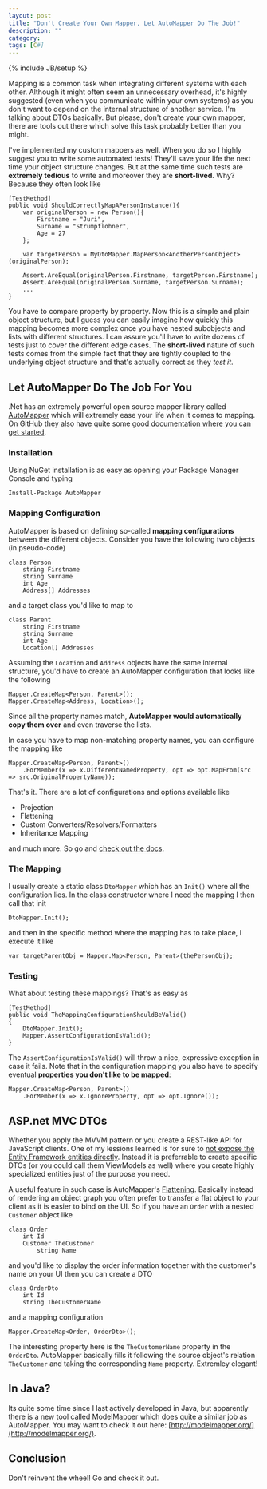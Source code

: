 ```yaml
---
layout: post
title: "Don't Create Your Own Mapper, Let AutoMapper Do The Job!"
description: ""
category: 
tags: [C#]
---
```

{% include JB/setup %}

Mapping is a common task when integrating different systems with each other. Although it might often seem an unnecessary overhead, it's highly suggested (even when you communicate within your own systems) as you don't want to depend on the internal structure of another service. I'm talking about DTOs basically. But please, don't create your own mapper, there are tools out there which solve this task probably better than you might.

I've implemented my custom mappers as well. When you do so I highly suggest you to write some automated tests! They'll save your life the next time your object structure changes. But at the same time such tests are **extremely tedious** to write and moreover they are **short-lived**. Why? Because they often look like

    [TestMethod]
    public void ShouldCorrectlyMapAPersonInstance(){
        var originalPerson = new Person(){
            Firstname = "Juri",
            Surname = "Strumpflohner",
            Age = 27
        };

        var targetPerson = MyDtoMapper.MapPerson<AnotherPersonObject>(originalPerson);

        Assert.AreEqual(originalPerson.Firstname, targetPerson.Firstname);
        Assert.AreEqual(originalPerson.Surname, targetPerson.Surname);
        ...
    }

You have to compare property by property. Now this is a simple and plain object structure, but I guess you can easily imagine how quickly this mapping becomes more complex once you have nested subobjects and lists with different structures. I can assure you'll have to write dozens of tests just to cover the different edge cases. The **short-lived** nature of such tests comes from the simple fact that they are tightly coupled to the underlying object structure and that's actually correct as they *test it*.

## Let AutoMapper Do The Job For You

.Net has an extremely powerful open source mapper library called [AutoMapper](https://github.com/AutoMapper/AutoMapper) which will extremely ease your life when it comes to mapping. On GitHub they also have quite some [good documentation where you can get started](https://github.com/AutoMapper/AutoMapper/wiki).

### Installation
Using NuGet installation is as easy as opening your Package Manager Console and typing

    Install-Package AutoMapper

### Mapping Configuration

AutoMapper is based on defining so-called **mapping configurations** between the different objects. Consider you have the following two objects (in pseudo-code)

    class Person
        string Firstname
        string Surname
        int Age
        Address[] Addresses

and a target class you'd like to map to

    class Parent
        string Firstname
        string Surname
        int Age
        Location[] Addresses

Assuming the `Location` and `Address` objects have the same internal structure, you'd have to create an AutoMapper configuration that looks like the following

    Mapper.CreateMap<Person, Parent>();
    Mapper.CreateMap<Address, Location>();

Since all the property names match, **AutoMapper would automatically copy them over** and even traverse the lists.

In case you have to map non-matching property names, you can configure the mapping like

    Mapper.CreateMap<Person, Parent>()
        .ForMember(x => x.DifferentNamedProperty, opt => opt.MapFrom(src => src.OriginalPropertyName));

That's it. There are a lot of configurations and options available like

- Projection
- Flattening
- Custom Converters/Resolvers/Formatters
- Inheritance Mapping

and much more. So go and [check out the docs](https://github.com/AutoMapper/AutoMapper/wiki).

### The Mapping

I usually create a static class `DtoMapper` which has an `Init()` where all the configuration lies. In the class constructor where I need the mapping I then call that init

    DtoMapper.Init();

and then in the specific method where the mapping has to take place, I execute it like

    var targetParentObj = Mapper.Map<Person, Parent>(thePersonObj);

### Testing
What about testing these mappings? That's as easy as

    [TestMethod]
    public void TheMappingConfigurationShouldBeValid()
    {
        DtoMapper.Init();
        Mapper.AssertConfigurationIsValid();
    }

The `AssertConfigurationIsValid()` will throw a nice, expressive exception in case it fails. Note that in the configuration mapping you also have to specify eventual **properties you don't like to be mapped**:

    Mapper.CreateMap<Person, Parent>()
        .ForMember(x => x.IgnoreProperty, opt => opt.Ignore());

## ASP.net MVC DTOs
Whether you apply the MVVM pattern or you create a REST-like API for JavaScript clients. One of my lessions learned is for sure to [not expose the Entity Framework entities directly](/blog/2012/10/lessions-learned-dont-expose-ef-entities-to-the-client-directly/). Instead it is preferrable to create specific DTOs (or you could call them ViewModels as well) where you create highly specialized entities just of the purpose you need. 

A useful feature in such case is AutoMapper's [Flattening](https://github.com/AutoMapper/AutoMapper/wiki/Flattening). Basically instead of rendering an object graph you often prefer to transfer a flat object to your client as it is easier to bind on the UI. So if you have an `Order` with a nested `Customer` object like

    class Order
        int Id
        Customer TheCustomer
            string Name

and you'd like to display the order information together with the customer's name on your UI then you can create a DTO

    class OrderDto
        int Id
        string TheCustomerName

and a mapping configuration

    Mapper.CreateMap<Order, OrderDto>();

The interesting property here is the `TheCustomerName` property in the `OrderDto`. AutoMapper basically fills it following the source object's relation `TheCustomer` and taking the corresponding `Name` property. Extremley elegant!

## In Java?
Its quite some time since I last actively developed in Java, but apparently there is a new tool called ModelMapper which does quite a similar job as AutoMapper. You may want to check it out here: [http://modelmapper.org/](http://modelmapper.org/).

## Conclusion
Don't reinvent the wheel! Go and check it out.